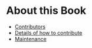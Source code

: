 About this Book
=======================

- [Contributors](https://github.com/peterhcharlton/project_guidelines#readme)
- [Details of how to contribute](../contributing)
- [Maintenance](../maintenance)